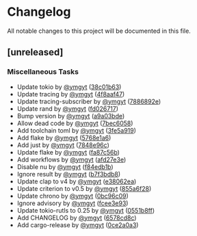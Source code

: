 # Changelog

All notable changes to this project will be documented in this file.

## [unreleased]

### Miscellaneous Tasks

- Update tokio by [@ymgyt](https://github.com/ymgyt) ([38c01b63](https://github.com/ymgyt/syndicationd/commit/38c01b6329d2aab651fd1fbb64ae7078f8eacbe9))
- Update tracing by [@ymgyt](https://github.com/ymgyt) ([4f8aaf47](https://github.com/ymgyt/syndicationd/commit/4f8aaf47de9682335cf1949424ecb85e405f693e))
- Update tracing-subscriber by [@ymgyt](https://github.com/ymgyt) ([7886892e](https://github.com/ymgyt/syndicationd/commit/7886892ea50ad61ca17b273ee94f0d14b826f02c))
- Update rand by [@ymgyt](https://github.com/ymgyt) ([fd026717](https://github.com/ymgyt/syndicationd/commit/fd026717b52bae98f2fdfcfe3b83bac52e4cab99))
- Bump version by [@ymgyt](https://github.com/ymgyt) ([a9a03bde](https://github.com/ymgyt/syndicationd/commit/a9a03bdee719a84ee0f952f25d734c9622b8b90b))
- Allow dead code by [@ymgyt](https://github.com/ymgyt) ([7bec6058](https://github.com/ymgyt/syndicationd/commit/7bec6058613eeabc9fc816516eed4ebf0628c57e))
- Add toolchain toml by [@ymgyt](https://github.com/ymgyt) ([3fe5a919](https://github.com/ymgyt/syndicationd/commit/3fe5a919fec26803010aef7e5916b1150411752b))
- Add flake by [@ymgyt](https://github.com/ymgyt) ([5768e1a6](https://github.com/ymgyt/syndicationd/commit/5768e1a6b178afec41df33d089cb193f947a3a98))
- Add just by [@ymgyt](https://github.com/ymgyt) ([7848e96c](https://github.com/ymgyt/syndicationd/commit/7848e96c7cf042e85519d858ac132284654dfafc))
- Update flake by [@ymgyt](https://github.com/ymgyt) ([fa87c56b](https://github.com/ymgyt/syndicationd/commit/fa87c56b421d87ae1ffefd7e88038ea496de1805))
- Add workflows by [@ymgyt](https://github.com/ymgyt) ([afd27e3e](https://github.com/ymgyt/syndicationd/commit/afd27e3eef69eaa28af64c17f01b62568bf2104e))
- Disable nu by [@ymgyt](https://github.com/ymgyt) ([f84edb1b](https://github.com/ymgyt/syndicationd/commit/f84edb1b96ac59d5aa53a375144a3aa4782a1356))
- Ignore result by [@ymgyt](https://github.com/ymgyt) ([b7f3bdb8](https://github.com/ymgyt/syndicationd/commit/b7f3bdb808bf4f146f00305155c74d59b43c2644))
- Update clap to v4 by [@ymgyt](https://github.com/ymgyt) ([e38062ea](https://github.com/ymgyt/syndicationd/commit/e38062eadc19dac6c8935863e541122328fcf556))
- Update criterion to v0.5 by [@ymgyt](https://github.com/ymgyt) ([855a6f28](https://github.com/ymgyt/syndicationd/commit/855a6f28a643c680c71f7e788a3fc9bf49439db3))
- Update chrono by [@ymgyt](https://github.com/ymgyt) ([0bc96c09](https://github.com/ymgyt/syndicationd/commit/0bc96c09f060d51e1999cff061d0d8714bd20d52))
- Ignore advisory by [@ymgyt](https://github.com/ymgyt) ([fcee3e93](https://github.com/ymgyt/syndicationd/commit/fcee3e93cfeece806c633e82e495cab550f4149c))
- Update tokio-rutls to 0.25 by [@ymgyt](https://github.com/ymgyt) ([0551b8ff](https://github.com/ymgyt/syndicationd/commit/0551b8ff353788c636783005fe42d5a8fab09122))
- Add CHANGELOG by [@ymgyt](https://github.com/ymgyt) ([6578cd8c](https://github.com/ymgyt/syndicationd/commit/6578cd8c563b81dee794ab20832deb5e5c85903d))
- Add cargo-release by [@ymgyt](https://github.com/ymgyt) ([0ce2a0a3](https://github.com/ymgyt/syndicationd/commit/0ce2a0a3bb23e289c22f14d7289ee8ed81d7a073))

<!-- generated by git-cliff -->
